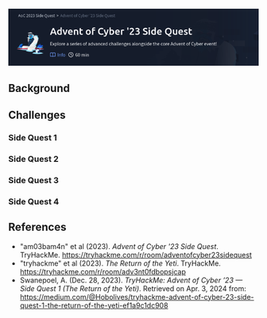 
<a href="https://tryhackme.com/r/room/adventofcyber23sidequest" target="_blank"><img src="./banner.png" width="700px" /></a>

## Background

## Challenges

### Side Quest 1

### Side Quest 2

### Side Quest 3

### Side Quest 4

## References

* "am03bam4n" et al (2023). _Advent of Cyber '23 Side Quest_. TryHackMe. https://tryhackme.com/r/room/adventofcyber23sidequest
* "tryhackme" et al (2023). _The Return of the Yeti_. TryHackMe. https://tryhackme.com/r/room/adv3nt0fdbopsjcap
* Swanepoel, A. (Dec. 28, 2023). _TryHackMe: Advent of Cyber ’23 — Side Quest 1 (The Return of the Yeti)_. Retrieved on Apr. 3, 2024 from: https://medium.com/@Hobolives/tryhackme-advent-of-cyber-23-side-quest-1-the-return-of-the-yeti-ef1a9c1dc908

